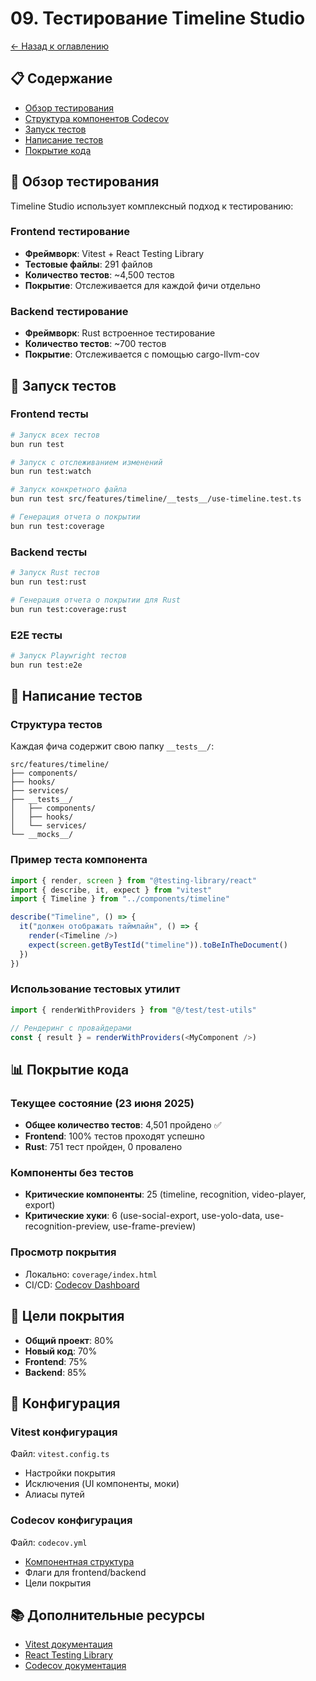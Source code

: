 # 09. Тестирование Timeline Studio

[← Назад к оглавлению](../README.md)

## 📋 Содержание

- [Обзор тестирования](#обзор-тестирования)
- [Структура компонентов Codecov](codecov-components.md)
- [Запуск тестов](#запуск-тестов)
- [Написание тестов](#написание-тестов)
- [Покрытие кода](#покрытие-кода)

## 🎯 Обзор тестирования

Timeline Studio использует комплексный подход к тестированию:

### Frontend тестирование
- **Фреймворк**: Vitest + React Testing Library
- **Тестовые файлы**: 291 файлов
- **Количество тестов**: ~4,500 тестов
- **Покрытие**: Отслеживается для каждой фичи отдельно

### Backend тестирование
- **Фреймворк**: Rust встроенное тестирование
- **Количество тестов**: ~700 тестов
- **Покрытие**: Отслеживается с помощью cargo-llvm-cov

## 🚀 Запуск тестов

### Frontend тесты
```bash
# Запуск всех тестов
bun run test

# Запуск с отслеживанием изменений
bun run test:watch

# Запуск конкретного файла
bun run test src/features/timeline/__tests__/use-timeline.test.ts

# Генерация отчета о покрытии
bun run test:coverage
```

### Backend тесты
```bash
# Запуск Rust тестов
bun run test:rust

# Генерация отчета о покрытии для Rust
bun run test:coverage:rust
```

### E2E тесты
```bash
# Запуск Playwright тестов
bun run test:e2e
```

## 📝 Написание тестов

### Структура тестов

Каждая фича содержит свою папку `__tests__/`:
```
src/features/timeline/
├── components/
├── hooks/
├── services/
├── __tests__/
│   ├── components/
│   ├── hooks/
│   └── services/
└── __mocks__/
```

### Пример теста компонента

```typescript
import { render, screen } from "@testing-library/react"
import { describe, it, expect } from "vitest"
import { Timeline } from "../components/timeline"

describe("Timeline", () => {
  it("должен отображать таймлайн", () => {
    render(<Timeline />)
    expect(screen.getByTestId("timeline")).toBeInTheDocument()
  })
})
```

### Использование тестовых утилит

```typescript
import { renderWithProviders } from "@/test/test-utils"

// Рендеринг с провайдерами
const { result } = renderWithProviders(<MyComponent />)
```

## 📊 Покрытие кода

### Текущее состояние (23 июня 2025)
- **Общее количество тестов**: 4,501 пройдено ✅
- **Frontend**: 100% тестов проходят успешно
- **Rust**: 751 тест пройден, 0 провалено

### Компоненты без тестов
- **Критические компоненты**: 25 (timeline, recognition, video-player, export)
- **Критические хуки**: 6 (use-social-export, use-yolo-data, use-recognition-preview, use-frame-preview)

### Просмотр покрытия
- Локально: `coverage/index.html`
- CI/CD: [Codecov Dashboard](https://codecov.io/gh/chatman-media/timeline-studio)

## 🎯 Цели покрытия

- **Общий проект**: 80%
- **Новый код**: 70%
- **Frontend**: 75%
- **Backend**: 85%

## 🔧 Конфигурация

### Vitest конфигурация
Файл: `vitest.config.ts`
- Настройки покрытия
- Исключения (UI компоненты, моки)
- Алиасы путей

### Codecov конфигурация
Файл: `codecov.yml`
- [Компонентная структура](codecov-components.md)
- Флаги для frontend/backend
- Цели покрытия

## 📚 Дополнительные ресурсы

- [Vitest документация](https://vitest.dev/)
- [React Testing Library](https://testing-library.com/docs/react-testing-library/intro/)
- [Codecov документация](https://docs.codecov.com/)